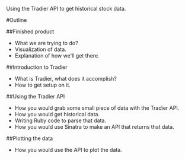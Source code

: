 Using the Tradier API to get historical stock data.

#Outline

##Finished product
* What we are trying to do?
* Visualization of data.
* Explanation of how we'll get there.

##Introduction to Tradier
* What is Tradier, what does it accomplish?
* How to get setup on it.

##Using the Tradier API
* How you would grab some small piece of data with the Tradier API.
* How you would get historical data.
* Writing Ruby code to parse that data.
* How you would use Sinatra to make an API that returns that data.

##Plotting the data
* How you would use the API to plot the data.
